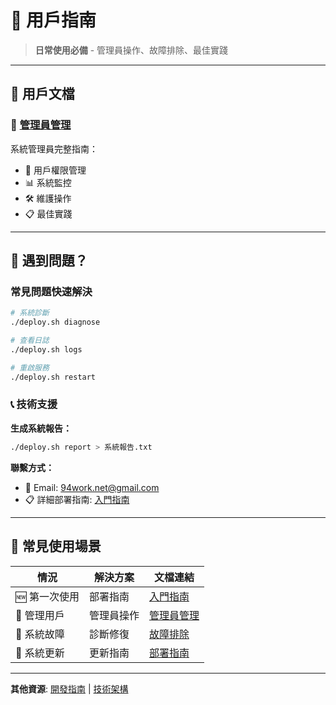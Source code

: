 # 👥 用戶指南

> **日常使用必備** - 管理員操作、故障排除、最佳實踐

---

## 📖 用戶文檔

### 🔑 [管理員管理](ADMIN_MANAGEMENT.md)
系統管理員完整指南：
- 👤 用戶權限管理
- 📊 系統監控
- 🛠️ 維護操作
- 📋 最佳實踐

---

## 🚨 遇到問題？

### 常見問題快速解決

```bash
# 系統診斷
./deploy.sh diagnose

# 查看日誌
./deploy.sh logs

# 重啟服務
./deploy.sh restart
```

### 📞 技術支援

**生成系統報告：**
```bash
./deploy.sh report > 系統報告.txt
```

**聯繫方式：**
- 📧 Email: 94work.net@gmail.com  
- 📋 詳細部署指南: [入門指南](../01-getting-started/DEPLOYMENT.md)

---

## 🎯 常見使用場景

| 情況 | 解決方案 | 文檔連結 |
|------|----------|----------|
| 🆕 第一次使用 | 部署指南 | [入門指南](../01-getting-started/) |
| 👤 管理用戶 | 管理員操作 | [管理員管理](ADMIN_MANAGEMENT.md) |
| 🚨 系統故障 | 診斷修復 | [故障排除](../01-getting-started/DEPLOYMENT.md#-出問題了) |
| 🔄 系統更新 | 更新指南 | [部署指南](../01-getting-started/DEPLOYMENT.md#-已有舊版本) |

---

**其他資源**: [開發指南](../03-developer/README.md) | [技術架構](../04-architecture/README.md)